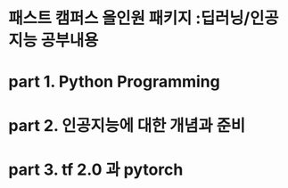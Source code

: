 # 패스트 캠퍼스 올인원 패키지 :딥러닝/인공지능 공부내용

# part 1. Python Programming
# part 2. 인공지능에 대한 개념과 준비
# part 3. tf 2.0 과 pytorch

